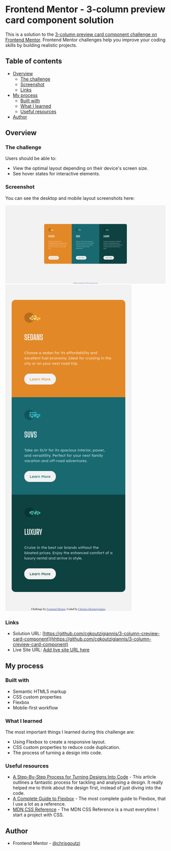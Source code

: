 # Frontend Mentor - 3-column preview card component solution

This is a solution to the [3-column preview card component challenge on Frontend Mentor](https://www.frontendmentor.io/challenges/3column-preview-card-component-pH92eAR2-). Frontend Mentor challenges help you improve your coding skills by building realistic projects. 

## Table of contents

- [Overview](#overview)
  - [The challenge](#the-challenge)
  - [Screenshot](#screenshot)
  - [Links](#links)
- [My process](#my-process)
  - [Built with](#built-with)
  - [What I learned](#what-i-learned)
  - [Useful resources](#useful-resources)
- [Author](#author)

## Overview

### The challenge

Users should be able to:

- View the optimal layout depending on their device's screen size.
- See hover states for interactive elements.

### Screenshot

You can see the desktop and mobile layout screenshots here:

![](./screenshots/desktop-layout-implementation.png)
![](./screenshots/mobile-layout-implementation.png)

### Links

- Solution URL: [https://github.com/cgkoutzigiannis/3-column-creview-card-component](hhttps://github.com/cgkoutzigiannis/3-column-creview-card-component)
- Live Site URL: [Add live site URL here](https://your-live-site-url.com)

## My process

### Built with

- Semantic HTML5 markup
- CSS custom properties
- Flexbox
- Mobile-first workflow

### What I learned

The most important things I learned during this challenge are:
- Using Flexbox to create a responsive layout.
- CSS custom properties to reduce code duplication.
- The process of turning a design into code.

### Useful resources

- [A Step-By-Step Process for Turning Designs Into Code](https://css-tricks.com/a-step-by-step-process-for-turning-designs-into-code/) - This article outlines a fantastic process for tackling and analysing a design. It really helped me to think about the design first, instead of just diving into the code.
- [A Complete Guide to Flexbox](https://css-tricks.com/snippets/css/a-guide-to-flexbox/) - The most complete guide to Flexbox, that I use a lot as a reference.
- [MDN CSS Reference](https://developer.mozilla.org/en-US/docs/Web/CSS/Reference) - The MDN CSS Reference is a must everytime I start a project with CSS.

## Author

- Frontend Mentor - [@chrisgoutzi](https://www.frontendmentor.io/profile/chrisgoutzi)

